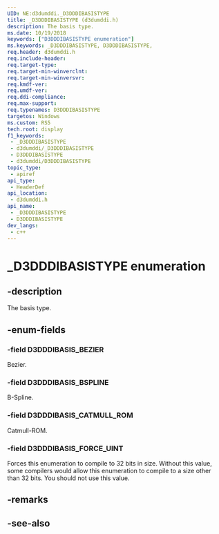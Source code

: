 ```yaml
---
UID: NE:d3dumddi._D3DDDIBASISTYPE
title: _D3DDDIBASISTYPE (d3dumddi.h)
description: The basis type.
ms.date: 10/19/2018
keywords: ["D3DDDIBASISTYPE enumeration"]
ms.keywords: _D3DDDIBASISTYPE, D3DDDIBASISTYPE,
req.header: d3dumddi.h
req.include-header: 
req.target-type: 
req.target-min-winverclnt: 
req.target-min-winversvr: 
req.kmdf-ver: 
req.umdf-ver: 
req.ddi-compliance: 
req.max-support: 
req.typenames: D3DDDIBASISTYPE
targetos: Windows
ms.custom: RS5
tech.root: display
f1_keywords:
 - _D3DDDIBASISTYPE
 - d3dumddi/_D3DDDIBASISTYPE
 - D3DDDIBASISTYPE
 - d3dumddi/D3DDDIBASISTYPE
topic_type:
 - apiref
api_type:
 - HeaderDef
api_location:
 - d3dumddi.h
api_name:
 - _D3DDDIBASISTYPE
 - D3DDDIBASISTYPE
dev_langs:
 - c++
---
```


# _D3DDDIBASISTYPE enumeration


## -description

The basis type.

## -enum-fields

### -field D3DDDIBASIS_BEZIER

Bezier.

### -field D3DDDIBASIS_BSPLINE

B-Spline.

### -field D3DDDIBASIS_CATMULL_ROM

Catmull-ROM.

### -field D3DDDIBASIS_FORCE_UINT

Forces this enumeration to compile to 32 bits in size. Without this value, some compilers would allow this enumeration to compile to a size other than 32 bits. You should not use this value.

## -remarks

## -see-also


